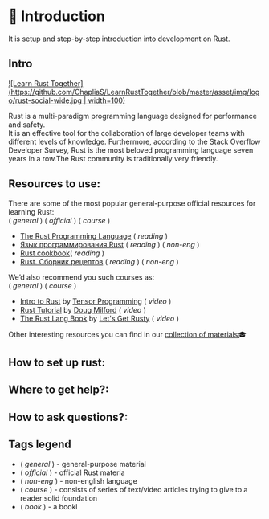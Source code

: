 # :footprints:️ Introduction

It is setup and step-by-step introduction into development on Rust.

## Intro

[![Learn Rust Together](https://github.com/ChapliaS/LearnRustTogether/blob/master/asset/img/logo/rust-social-wide.jpg | width=100)](introduction.md)

Rust is a multi-paradigm programming language designed for performance and safety.<br/> It is an effective tool for the collaboration of large developer teams with different levels of knowledge. Furthermore, according to the Stack Overflow Developer Survey, Rust is the most beloved programming language seven years in a row.The Rust community is traditionally very friendly.

## Resources to use:
There are some of the most popular general-purpose official resources for learning Rust: <br/>
( _general_ ) ( _official_ ) ( _course_ )
- [The Rust Programming Language](https://doc.rust-lang.org/book/ch00-00-introduction.html) ( _reading_ )
- [Язык программирования Rust](https://doc.rust-lang.ru/book/) ( _reading_ ) ( _non-eng_ )
- [Rust cookbook](https://rust-lang-nursery.github.io/rust-cookbook/)( _reading_ )
- [Rust. Сборник рецептов](https://doc.rust-lang.ru/rust-cookbook/intro.html) ( _reading_ ) ( _non-eng_ )

We’d also recommend you such courses as:<br/>
( _general_ ) ( _course_ )
- [Intro to Rust](https://www.youtube.com/playlist?list=PLJbE2Yu2zumDF6BX6_RdPisRVHgzV02NW) by [Tensor Programming](https://www.youtube.com/c/TensorProgramming) ( _video_ )
- [Rust Tutorial](https://www.youtube.com/playlist?list=PLLqEtX6ql2EyPAZ1M2_C0GgVd4A-_L4_5) by [Doug Milford](https://www.youtube.com/channel/UCmBgC0JN41HjyjAXfkdkp-Q) ( _video_ )
- [The Rust Lang Book](https://www.youtube.com/playlist?list=PLai5B987bZ9CoVR-QEIN9foz4QCJ0H2Y8) by [Let's Get Rusty](https://www.youtube.com/c/LetsGetRusty) ( _video_ )
  
Other interesting resources you can find in our [collection of materials](https://github.com/rust-lang-ua/learn_rust_together/blob/master/learn.md#mortar_board-our-awesome-collection-of-materials-to-learn-rust):mortar_board:

## How to set up rust:


## Where to get help?:


## How to ask questions?:


## Tags legend
- ( _general_ ) - general-purpose material
- ( _official_ ) - official Rust materia
- ( _non-eng_ ) - non-english language
- ( _course_ ) - consists of series of text/video articles trying to give to a reader solid foundation
- ( _book_ ) - a bookl

